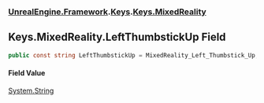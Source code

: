 ### [UnrealEngine.Framework](./UnrealEngine-Framework.md 'UnrealEngine.Framework').[Keys](./Keys.md 'UnrealEngine.Framework.Keys').[Keys.MixedReality](./Keys-MixedReality.md 'UnrealEngine.Framework.Keys.MixedReality')
## Keys.MixedReality.LeftThumbstickUp Field
  
```csharp
public const string LeftThumbstickUp = MixedReality_Left_Thumbstick_Up;
```
#### Field Value
[System.String](https://docs.microsoft.com/en-us/dotnet/api/System.String 'System.String')  
